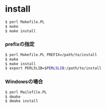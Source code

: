 # install
```sh
$ perl Makefile.PL
$ make
$ make install
```
  
### prefixの指定
```sh
$ perl Makefile.PL PREFIX=/path/to/install
$ make
$ make install
$ export PERL5LIB=$PERL5LIB:/path/to/install
```

### Windowsの場合
```sh
$ perl Mailefile.PL
$ dmake
$ dmake install
```